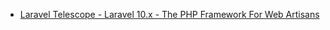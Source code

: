 - [Laravel Telescope - Laravel 10.x - The PHP Framework For Web Artisans](https://laravel.com/docs/10.x/telescope)